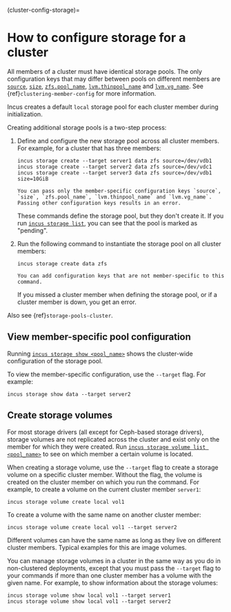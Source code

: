 (cluster-config-storage)=
# How to configure storage for a cluster

All members of a cluster must have identical storage pools.
The only configuration keys that may differ between pools on different members are [`source`](storage-drivers), [`size`](storage-drivers), [`zfs.pool_name`](storage-zfs-pool-config), [`lvm.thinpool_name`](storage-lvm-pool-config) and [`lvm.vg_name`](storage-lvm-pool-config).
See {ref}`clustering-member-config` for more information.

Incus creates a default `local` storage pool for each cluster member during initialization.

Creating additional storage pools is a two-step process:

1. Define and configure the new storage pool across all cluster members.
   For example, for a cluster that has three members:

       incus storage create --target server1 data zfs source=/dev/vdb1
       incus storage create --target server2 data zfs source=/dev/vdc1
       incus storage create --target server3 data zfs source=/dev/vdb1 size=10GiB

   ```{note}
   You can pass only the member-specific configuration keys `source`, `size`, `zfs.pool_name`, `lvm.thinpool_name` and `lvm.vg_name`.
   Passing other configuration keys results in an error.
   ```

   These commands define the storage pool, but they don't create it.
   If you run [`incus storage list`](incus_storage_list.md), you can see that the pool is marked as "pending".
1. Run the following command to instantiate the storage pool on all cluster members:

       incus storage create data zfs

   ```{note}
   You can add configuration keys that are not member-specific to this command.
   ```

   If you missed a cluster member when defining the storage pool, or if a cluster member is down, you get an error.

Also see {ref}`storage-pools-cluster`.

## View member-specific pool configuration

Running [`incus storage show <pool_name>`](incus_storage_show.md) shows the cluster-wide configuration of the storage pool.

To view the member-specific configuration, use the `--target` flag.
For example:

    incus storage show data --target server2

## Create storage volumes

For most storage drivers (all except for Ceph-based storage drivers), storage volumes are not replicated across the cluster and exist only on the member for which they were created.
Run [`incus storage volume list <pool_name>`](incus_storage_volume_list.md) to see on which member a certain volume is located.

When creating a storage volume, use the `--target` flag to create a storage volume on a specific cluster member.
Without the flag, the volume is created on the cluster member on which you run the command.
For example, to create a volume on the current cluster member `server1`:

    incus storage volume create local vol1

To create a volume with the same name on another cluster member:

    incus storage volume create local vol1 --target server2

Different volumes can have the same name as long as they live on different cluster members.
Typical examples for this are image volumes.

You can manage storage volumes in a cluster in the same way as you do in non-clustered deployments, except that you must pass the `--target` flag to your commands if more than one cluster member has a volume with the given name.
For example, to show information about the storage volumes:

    incus storage volume show local vol1 --target server1
    incus storage volume show local vol1 --target server2
